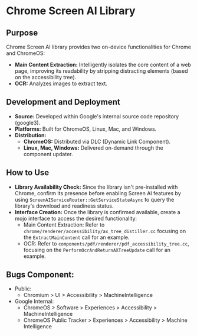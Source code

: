 # Chrome Screen AI Library

## Purpose
Chrome Screen AI library provides two on-device functionalities for Chrome and ChromeOS:
 - **Main Content Extraction:** Intelligently isolates the core content of a web
   page, improving its readability by stripping distracting elements (based on
   the accessibility tree).
 - **OCR:** Analyzes images to extract text.

## Development and Deployment
 - **Source:** Developed within Google's internal source code repository (google3).
 - **Platforms:** Built for ChromeOS, Linux, Mac, and Windows.
 - **Distribution:**
   - **ChromeOS:** Distributed via DLC (Dynamic Link Component).
   - **Linux, Mac, Windows:** Delivered on-demand through the component updater.

## How to Use
 - **Library Availability Check:** Since the library isn't pre-installed with
   Chrome, confirm its presence before enabling Screen AI features by
   using `ScreenAIServiceRouter::GetServiceStateAsync` to query the library's
   download and readiness status.
 - **Interface Creation:** Once the library is confirmed available, create a mojo interface to access the desired functionality:
   - Main Content Extraction: Refer to
     `chrome/renderer/accessibility/ax_tree_distiller.cc` focusing on the `ExtractMainContent` call for an example.
   - OCR: Refer to `components/pdf/renderer/pdf_accessibility_tree.cc`,
     focusing on the `PerformOcrAndReturnAXTreeUpdate` call for an example.

## Bugs Component:
- Public:
  - Chromium > UI > Accessibility > MachineIntelligence
- Google Internal:
  - ChromeOS > Software > Experiences > Accessibility > MachineIntelligence
  - ChromeOS Public Tracker > Experiences > Accessibility > Machine Intelligence

